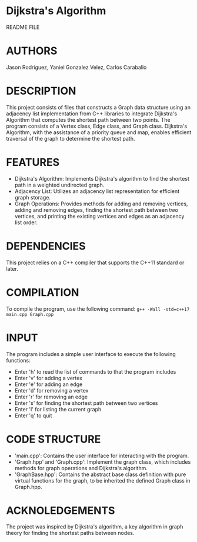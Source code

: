 # Dijkstra's Algorithm
README FILE

AUTHORS
=======
Jason Rodriguez,
Yaniel Gonzalez Velez,
Carlos Caraballo

DESCRIPTION
===========
This project consists of files that constructs a Graph data structure using an adjacency list implementation from C++ libraries to integrate Dijkstra's Algorithm that computes the shortest path between two points. 
The program consists of a Vertex class, Edge class, and Graph class. Dijkstra's Algorithm, with the assistance of a priority queue and map, enables efficient traversal of the graph to determine the shortest path.

FEATURES
========
- Dijkstra's Algorithm: Implements Dijkstra's algorithm to find the shortest path in a weighted undirected graph.
- Adjacency List: Utilizes an adjacency list representation for efficient graph storage.
- Graph Operations: Provides methods for adding and removing vertices, adding and removing edges, finding the shortest path between two vertices, and printing the existing vertices and edges as an adjacency list order.

DEPENDENCIES
============
This project relies on a C++ compiler that supports the C++11 standard or later.

COMPILATION
===========
To compile the program, use the following command: ```g++ -Wall -std=c++17 main.cpp Graph.cpp```

INPUT
=====
The program includes a simple user interface to execute the following functions:
- Enter 'h' to read the list of commands to that the program includes
- Enter 'v' for adding a vertex
- Enter 'e' for adding an edge
- Enter 'd' for removing a vertex
- Enter 'r' for removing an edge
- Enter 's' for finding the shortest path between two vertices
- Enter 'l' for listing the current graph
- Enter 'q' to quit

CODE STRUCTURE
==============
- 'main.cpp': Contains the user interface for interacting with the program.
- 'Graph.hpp' and 'Graph.cpp': Implement the graph class, which includes methods for graph operations and Dijkstra's algorithm.
- 'GraphBase.hpp': Contains the abstract base class definition with pure virtual functions for the graph, to be inherited the defined Graph class in Graph.hpp.

ACKNOLEDGEMENTS
===============
The project was inspired by Dijkstra's algorithm, a key algorithm in graph theory for finding the shortest paths between nodes.
